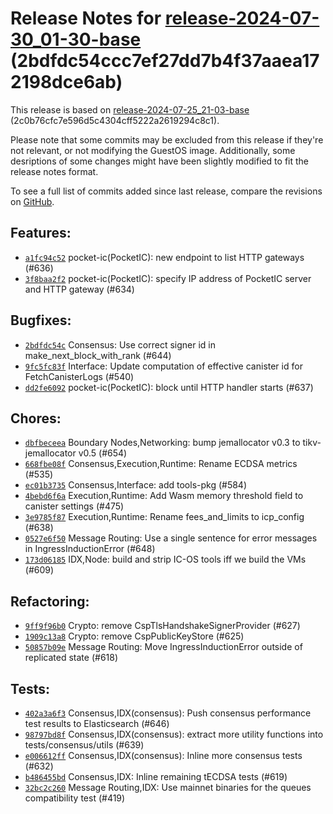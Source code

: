 Release Notes for [**release-2024-07-30\_01-30-base**](https://github.com/dfinity/ic/tree/release-2024-07-30_01-30-base) (2bdfdc54ccc7ef27dd7b4f37aaea172198dce6ab)
===================================================================================================================================================================

This release is based on [release-2024-07-25\_21-03-base](https://dashboard.internetcomputer.org/release/2c0b76cfc7e596d5c4304cff5222a2619294c8c1) (2c0b76cfc7e596d5c4304cff5222a2619294c8c1).

Please note that some commits may be excluded from this release if they're not relevant, or not modifying the GuestOS image. Additionally, some desriptions of some changes might have been slightly modified to fit the release notes format.

To see a full list of commits added since last release, compare the revisions on [GitHub](https://github.com/dfinity/ic/compare/release-2024-07-25_21-03-base...release-2024-07-30_01-30-base).

Features:
---------

* [`a1fc94c52`](https://github.com/dfinity/ic/commit/a1fc94c52) pocket-ic(PocketIC): new endpoint to list HTTP gateways (#636)
* [`3f8baa2f2`](https://github.com/dfinity/ic/commit/3f8baa2f2) pocket-ic(PocketIC): specify IP address of PocketIC server and HTTP gateway (#634)

Bugfixes:
---------

* [`2bdfdc54c`](https://github.com/dfinity/ic/commit/2bdfdc54c) Consensus: Use correct signer id in make\_next\_block\_with\_rank (#644)
* [`9fc5fc83f`](https://github.com/dfinity/ic/commit/9fc5fc83f) Interface: Update computation of effective canister id for FetchCanisterLogs (#540)
* [`dd2fe6092`](https://github.com/dfinity/ic/commit/dd2fe6092) pocket-ic(PocketIC): block until HTTP handler starts (#637)

Chores:
-------

* [`dbfbeceea`](https://github.com/dfinity/ic/commit/dbfbeceea) Boundary Nodes,Networking: bump jemallocator v0.3 to tikv-jemallocator v0.5 (#654)
* [`668fbe08f`](https://github.com/dfinity/ic/commit/668fbe08f) Consensus,Execution,Runtime: Rename ECDSA metrics (#535)
* [`ec01b3735`](https://github.com/dfinity/ic/commit/ec01b3735) Consensus,Interface: add tools-pkg (#584)
* [`4bebd6f6a`](https://github.com/dfinity/ic/commit/4bebd6f6a) Execution,Runtime: Add Wasm memory threshold field to canister settings (#475)
* [`3e9785f87`](https://github.com/dfinity/ic/commit/3e9785f87) Execution,Runtime: Rename fees\_and\_limits to icp\_config (#638)
* [`0527e6f50`](https://github.com/dfinity/ic/commit/0527e6f50) Message Routing: Use a single sentence for error messages in IngressInductionError (#648)
* [`173d06185`](https://github.com/dfinity/ic/commit/173d06185) IDX,Node: build and strip IC-OS tools iff we build the VMs (#609)

Refactoring:
------------

* [`9ff9f96b0`](https://github.com/dfinity/ic/commit/9ff9f96b0) Crypto: remove CspTlsHandshakeSignerProvider (#627)
* [`1909c13a8`](https://github.com/dfinity/ic/commit/1909c13a8) Crypto: remove CspPublicKeyStore (#625)
* [`50857b09e`](https://github.com/dfinity/ic/commit/50857b09e) Message Routing: Move IngressInductionError outside of replicated state (#618)

Tests:
------

* [`402a3a6f3`](https://github.com/dfinity/ic/commit/402a3a6f3) Consensus,IDX(consensus): Push consensus performance test results to Elasticsearch (#646)
* [`98797bd8f`](https://github.com/dfinity/ic/commit/98797bd8f) Consensus,IDX(consensus): extract more utility functions into tests/consensus/utils (#639)
* [`e006612ff`](https://github.com/dfinity/ic/commit/e006612ff) Consensus,IDX(consensus): Inline more consensus tests (#632)
* [`b486455bd`](https://github.com/dfinity/ic/commit/b486455bd) Consensus,IDX: Inline remaining tECDSA tests (#619)
* [`32bc2c260`](https://github.com/dfinity/ic/commit/32bc2c260) Message Routing,IDX: Use mainnet binaries for the queues compatibility test (#419)
